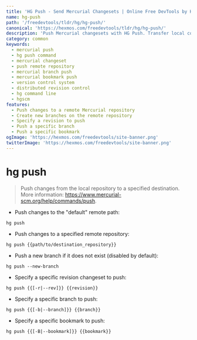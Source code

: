 ```yaml
---
title: 'HG Push - Send Mercurial Changesets | Online Free DevTools by Hexmos'
name: hg-push
path: '/freedevtools/tldr/hg/hg-push/'
canonical: 'https://hexmos.com/freedevtools/tldr/hg/hg-push/'
description: 'Push Mercurial changesets with HG Push. Transfer local commits to a remote repository, manage branches, and update bookmarks using command-line options. Free online tool, no registration required.'
category: common
keywords:
  - mercurial push
  - hg push command
  - mercurial changeset
  - push remote repository
  - mercurial branch push
  - mercurial bookmark push
  - version control system
  - distributed revision control
  - hg command line
  - hgscm
features:
  - Push changes to a remote Mercurial repository
  - Create new branches on the remote repository
  - Specify a revision to push
  - Push a specific branch
  - Push a specific bookmark
ogImage: 'https://hexmos.com/freedevtools/site-banner.png'
twitterImage: 'https://hexmos.com/freedevtools/site-banner.png'
---
```


# hg push

> Push changes from the local repository to a specified destination.
> More information: <https://www.mercurial-scm.org/help/commands/push>.

- Push changes to the "default" remote path:

`hg push`

- Push changes to a specified remote repository:

`hg push {{path/to/destination_repository}}`

- Push a new branch if it does not exist (disabled by default):

`hg push --new-branch`

- Specify a specific revision changeset to push:

`hg push {{[-r|--rev]}} {{revision}}`

- Specify a specific branch to push:

`hg push {{[-b|--branch]}} {{branch}}`

- Specify a specific bookmark to push:

`hg push {{[-B|--bookmark]}} {{bookmark}}`
